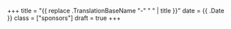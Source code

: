 +++
title = "{{ replace .TranslationBaseName "-" " " | title }}"
date = {{ .Date }}
class = ["sponsors"]
draft = true
+++
